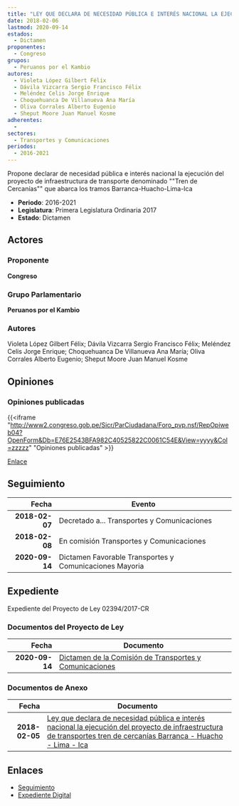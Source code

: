 ```yaml
---
title: "LEY QUE DECLARA DE NECESIDAD PÚBLICA E INTERÉS NACIONAL LA EJECUCIÓN DEL PROYECTO DE INFRAESTRUCTURA DE TRANSPORTES 'TREN DE CERCANÍAS' BARRANCA-HUACHO-LIMA-ICA"
date: 2018-02-06
lastmod: 2020-09-14
estados: 
  - Dictamen
proponentes: 
  - Congreso
grupos: 
  - Peruanos por el Kambio
autores: 
  - Violeta López Gilbert Félix
  - Dávila Vizcarra Sergio Francisco Félix
  - Meléndez Celis Jorge Enrique
  - Choquehuanca De Villanueva Ana María
  - Oliva Corrales Alberto Eugenio
  - Sheput Moore Juan Manuel Kosme
adherentes: 
  - 
sectores: 
  - Transportes y Comunicaciones
periodos: 
  - 2016-2021
---
```


Propone declarar de necesidad pública e interés nacional la ejecución del proyecto de infraestructura de transporte denominado ""Tren de Cercanías"" que abarca los tramos Barranca-Huacho-Lima-Ica

- **Periodo**: 2016-2021
- **Legislatura**: Primera Legislatura Ordinaria 2017
- **Estado**: Dictamen

## Actores

### Proponente

**Congreso**

### Grupo Parlamentario

**Peruanos por el Kambio**

### Autores

Violeta López Gilbert Félix; Dávila Vizcarra Sergio Francisco Félix; Meléndez Celis Jorge Enrique; Choquehuanca De Villanueva Ana María; Oliva Corrales Alberto Eugenio; Sheput Moore Juan Manuel Kosme


## Opiniones

### Opiniones publicadas

{{<iframe "http://www2.congreso.gob.pe/Sicr/ParCiudadana/Foro_pvp.nsf/RepOpiweb04?OpenForm&Db=E76E2543BFA982C40525822C0061C54E&View=yyyy&Col=zzzzz" "Opiniones publicadas" >}}

[Enlace](http://www2.congreso.gob.pe/Sicr/ParCiudadana/Foro_pvp.nsf/RepOpiweb04?OpenForm&Db=E76E2543BFA982C40525822C0061C54E&View=yyyy&Col=zzzzz)

## Seguimiento

| Fecha | Evento |
|------:|--------|
| **2018-02-07** | Decretado a... Transportes y Comunicaciones|
| **2018-02-08** | En comisión Transportes y Comunicaciones|
| **2020-09-14** | Dictamen Favorable Transportes y Comunicaciones Mayoria|


## Expediente

Expediente del Proyecto de Ley 02394/2017-CR


### Documentos del Proyecto de Ley

| Fecha | Documento |
|------:|--------|
| **2020-09-14** | [Dictamen de la Comisión de Transportes y Comunicaciones](http://www.leyes.congreso.gob.pe/Documentos/2016_2021/Dictamenes/Proyectos_de_Ley/02394DC23MAY-20200914.pdf) |

### Documentos de Anexo

| Fecha | Documento |
|------:|--------|
| **2018-02-05** | [Ley que declara de necesidad pública e interés nacional la ejecución del proyecto de infraestructura de transportes tren de cercanías Barranca - Huacho - Lima - Ica](http://www.leyes.congreso.gob.pe/Documentos/2016_2021/Proyectos_de_Ley_y_de_Resoluciones_Legislativas/PL0239420180206.pdf) |

## Enlaces 

- [Seguimiento](http://www2.congreso.gob.pehttp://www2.congreso.gob.pe/Sicr/TraDocEstProc/CLProLey2016.nsf/f7fff46988ca05b1052578e100829cc7/84dcc2b98cfe47960525822c00633fa0?OpenDocument)
- [Expediente Digital](http://www2.congreso.gob.pehttp://www2.congreso.gob.pe/Sicr/TraDocEstProc/CLProLey2016.nsf/f7fff46988ca05b1052578e100829cc7/84dcc2b98cfe47960525822c00633fa0?OpenDocument&Click=05257FB7005EB655.eb71d0cf91d8294e05256cdf006b5706/$Body/0.1C6C)
